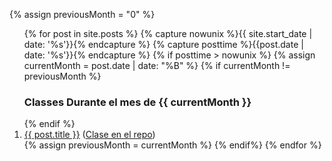 
  {% assign previousMonth = "0" %}
<ol>
  {% for post in site.posts %}
     {% capture nowunix %}{{ site.start_date | date: '%s'}}{% endcapture %}
     {% capture posttime %}{{post.date | date: '%s'}}{% endcapture %}
     {% if posttime > nowunix %}
       {% assign currentMonth = post.date | date: "%B" %}
        {% if currentMonth != previousMonth %}
<br/>
<h3> Classes Durante el mes de {{ currentMonth }}</h3>
</ol>
<ol reversed>
        {% endif %}
<li> <a href="{{ post.url }}">{{ post.title }}</a> (<a href="{{site.repo_apuntes}}/tree/master/{{post.path}}">Clase en el repo</a>) </li>
      {% assign previousMonth = currentMonth %}
     {% endif%}
  {% endfor %}
</ol>
